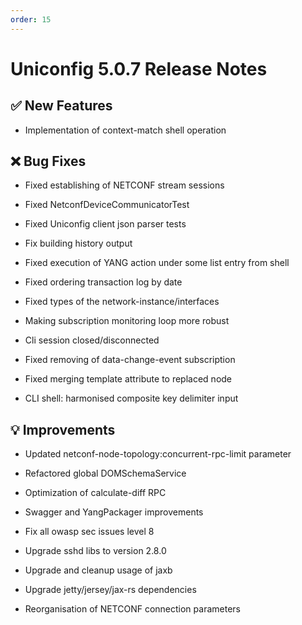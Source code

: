 ```yaml
---
order: 15
---
```


# Uniconfig 5.0.7 Release Notes


## :white_check_mark: New Features

- Implementation of context-match shell operation

## :x: Bug Fixes

- Fixed establishing of NETCONF stream sessions

- Fixed NetconfDeviceCommunicatorTest

- Fixed Uniconfig client json parser tests

- Fix building history output

- Fixed execution of YANG action under some list entry from shell

- Fixed ordering transaction log by date

- Fixed types of the network-instance/interfaces

- Making subscription monitoring loop more robust

- Cli session closed/disconnected

- Fixed removing of data-change-event subscription

- Fixed merging template attribute to replaced node

- CLI shell: harmonised composite key delimiter input

## :bulb: Improvements

- Updated netconf-node-topology:concurrent-rpc-limit parameter

- Refactored global DOMSchemaService

- Optimization of calculate-diff RPC

- Swagger and YangPackager improvements

- Fix all owasp sec issues level 8

- Upgrade sshd libs to version 2.8.0

- Upgrade and cleanup usage of jaxb

- Upgrade jetty/jersey/jax-rs dependencies

- Reorganisation of NETCONF connection parameters

